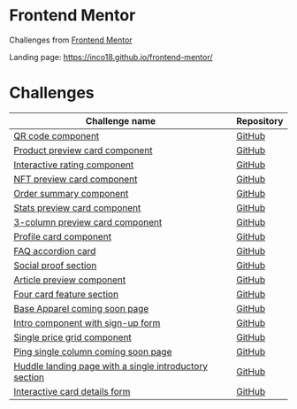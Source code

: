 # Frontend Mentor

Challenges from [Frontend Mentor](https://www.frontendmentor.io/)

Landing page: https://inco18.github.io/frontend-mentor/

# Challenges

| Challenge name                                                                                                         | Repository                                                                        |
| ---------------------------------------------------------------------------------------------------------------------- | --------------------------------------------------------------------------------- |
| [QR code component](https://inco18.github.io/frontend-mentor/qr-code)                                                  | [GitHub](https://github.com/Inco18/frontend-mentor/tree/main/qr-code)             |
| [Product preview card component](https://inco18.github.io/frontend-mentor/product-preview)                             | [GitHub](https://github.com/Inco18/frontend-mentor/tree/main/product-preview)     |
| [Interactive rating component](https://inco18.github.io/frontend-mentor/interactive-rating)                            | [GitHub](https://github.com/Inco18/frontend-mentor/tree/main/interactive-rating)  |
| [NFT preview card component](https://inco18.github.io/frontend-mentor/nft-preview)                                     | [GitHub](https://github.com/Inco18/frontend-mentor/tree/main/nft-preview)         |
| [Order summary component](https://inco18.github.io/frontend-mentor/order-summary)                                      | [GitHub](https://github.com/Inco18/frontend-mentor/tree/main/order-summary)       |
| [Stats preview card component](https://inco18.github.io/frontend-mentor/stats-preview)                                 | [GitHub](https://github.com/Inco18/frontend-mentor/tree/main/stats-preview)       |
| [3-column preview card component](https://inco18.github.io/frontend-mentor/3-column-preview)                           | [GitHub](https://github.com/Inco18/frontend-mentor/tree/main/3-column-preview)    |
| [Profile card component](https://inco18.github.io/frontend-mentor/profile-card)                                        | [GitHub](https://github.com/Inco18/frontend-mentor/tree/main/profile-card)        |
| [FAQ accordion card](https://inco18.github.io/frontend-mentor/faq-accordion)                                           | [GitHub](https://github.com/Inco18/frontend-mentor/tree/main/faq-accordion)       |
| [Social proof section](https://inco18.github.io/frontend-mentor/social-proof)                                          | [GitHub](https://github.com/Inco18/frontend-mentor/tree/main/social-proof)        |
| [Article preview component](https://inco18.github.io/frontend-mentor/article-preview)                                  | [GitHub](https://github.com/Inco18/frontend-mentor/tree/main/article-preview)     |
| [Four card feature section](https://inco18.github.io/frontend-mentor/four-card)                                        | [GitHub](https://github.com/Inco18/frontend-mentor/tree/main/four-card)           |
| [Base Apparel coming soon page](https://inco18.github.io/frontend-mentor/base-apparel)                                 | [GitHub](https://github.com/Inco18/frontend-mentor/tree/main/base-apparel)        |
| [Intro component with sign-up form](https://inco18.github.io/frontend-mentor/intro-component)                          | [GitHub](https://github.com/Inco18/frontend-mentor/tree/main/intro-component)     |
| [Single price grid component](https://inco18.github.io/frontend-mentor/single-price)                                   | [GitHub](https://github.com/Inco18/frontend-mentor/tree/main/single-price)        |
| [Ping single column coming soon page](https://inco18.github.io/frontend-mentor/ping-single-column)                     | [GitHub](https://github.com/Inco18/frontend-mentor/tree/main/ping-single-column)  |
| [Huddle landing page with a single introductory section](https://inco18.github.io/frontend-mentor/huddle-landing-page) | [GitHub](https://github.com/Inco18/frontend-mentor/tree/main/huddle-landing-page) |
| [Interactive card details form](https://inco18.github.io/frontend-mentor/interactive-card)                             | [GitHub](https://github.com/Inco18/frontend-mentor/tree/main/interactive-card)    |
